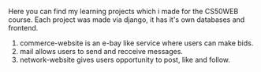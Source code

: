 Here you can find my learning projects which i made for the CS50WEB course.
Each project was made via django, it has it's own databases and frontend. 

1. commerce-website is an e-bay like service where users can make bids.
2. mail allows users to send and recceive messages.
3. network-website gives users opportunity to post, like and follow.
